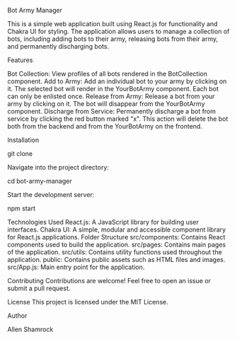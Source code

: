 
Bot Army Manager

This is a simple web application built using React.js for functionality and Chakra UI for styling. The application allows users to manage a collection of bots, including adding bots to their army, releasing bots from their army, and permanently discharging bots.

Features

Bot Collection: View profiles of all bots rendered in the BotCollection component.
Add to Army: Add an individual bot to your army by clicking on it. The selected bot will render in the YourBotArmy component. Each bot can only be enlisted once.
Release from Army: Release a bot from your army by clicking on it. The bot will disappear from the YourBotArmy component.
Discharge from Service: Permanently discharge a bot from service by clicking the red button marked "x". This action will delete the bot both from the backend and from the YourBotArmy on the frontend.

Installation

git clone <repository-url>

Navigate into the project directory:

cd bot-army-manager

Start the development server:

npm start


Technologies Used
React.js: A JavaScript library for building user interfaces.
Chakra UI: A simple, modular and accessible component library for React.js applications.
Folder Structure
src/components: Contains React components used to build the application.
src/pages: Contains main pages of the application.
src/utils: Contains utility functions used throughout the application.
public: Contains public assets such as HTML files and images.
src/App.js: Main entry point for the application.

Contributing
Contributions are welcome! Feel free to open an issue or submit a pull request.

License
This project is licensed under the MIT License.

Author

Allen Shamrock


